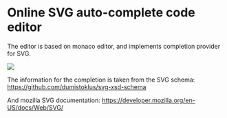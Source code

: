 # Online SVG auto-complete code editor 

The editor is based on monaco editor, and implements completion provider for SVG.

[![](https://editsvgcode.com/readme-picture.png)](https://editsvgcode.com)

The information for the completion is taken from the SVG schema: 
https://github.com/dumistoklus/svg-xsd-schema

And mozilla SVG documentation:
https://developer.mozilla.org/en-US/docs/Web/SVG/
